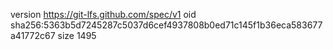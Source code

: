 version https://git-lfs.github.com/spec/v1
oid sha256:5363b5d7245287c5037d6cef4937808b0ed71c145f1b36eca583677a41772c67
size 1495
